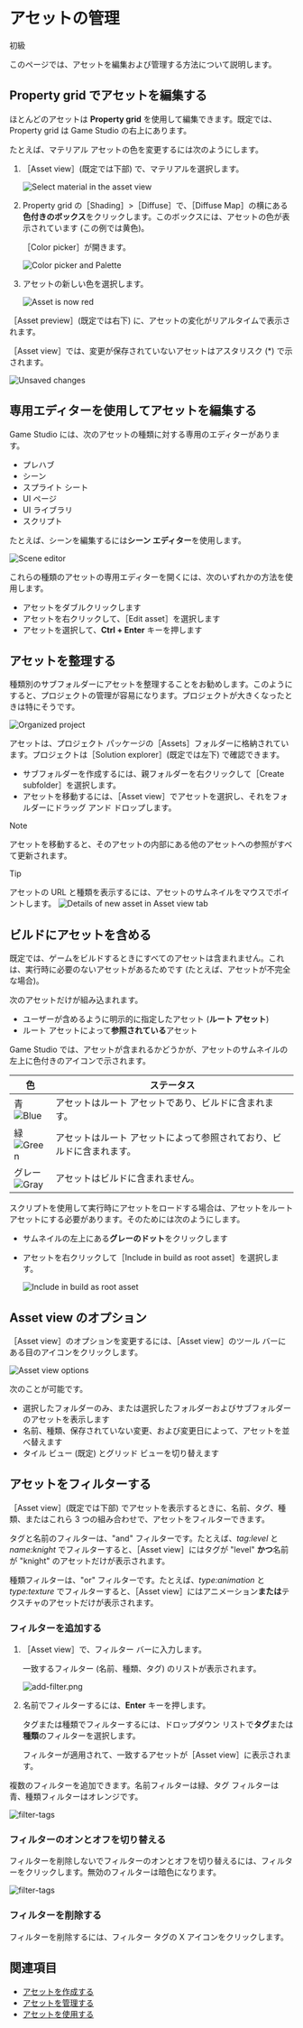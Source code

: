 # アセットの管理

<span class="badge text-bg-primary">初級</span>

このページでは、アセットを編集および管理する方法について説明します。

## Property grid でアセットを編集する

ほとんどのアセットは **Property grid** を使用して編集できます。既定では、Property grid は Game Studio の右上にあります。

たとえば、マテリアル アセットの色を変更するには次のようにします。

 1. ［Asset view］(既定では下部) で、マテリアルを選択します。

	![Select material in the asset view](../get-started/media/edit-asset-sphere-material-asset-view-tab.png)

 2. Property grid の［Shading］>［Diffuse］で、［Diffuse Map］の横にある**色付きのボックス**をクリックします。このボックスには、アセットの色が表示されています (この例では黄色)。

	［Color picker］が開きます。

	![Color picker and Palette](../get-started/media/edit-asset-color-picker-palette-diffuse.png)

 4. アセットの新しい色を選択します。

	![Asset is now red](../get-started/media/edit-asset-color-change-selected-asset.png)

［Asset preview］(既定では右下) に、アセットの変化がリアルタイムで表示されます。

［Asset view］では、変更が保存されていないアセットはアスタリスク (*) で示されます。

![Unsaved changes](../get-started/media/asset-unsaved-changes.png)

## 専用エディターを使用してアセットを編集する

Game Studio には、次のアセットの種類に対する専用のエディターがあります。

* プレハブ
* シーン
* スプライト シート
* UI ページ
* UI ライブラリ
* スクリプト

たとえば、シーンを編集するには**シーン エディター**を使用します。

![Scene editor](media/manage-assets-scene-editor.png)

これらの種類のアセットの専用エディターを開くには、次のいずれかの方法を使用します。

* アセットをダブルクリックします
* アセットを右クリックして、［Edit asset］を選択します
* アセットを選択して、**Ctrl + Enter** キーを押します

## アセットを整理する

種類別のサブフォルダーにアセットを整理することをお勧めします。このようにすると、プロジェクトの管理が容易になります。プロジェクトが大きくなったときは特にそうです。

![Organized project](media/manage-assets-organized-project.png)

アセットは、プロジェクト パッケージの［Assets］フォルダーに格納されています。プロジェクトは［Solution explorer］(既定では左下) で確認できます。

* サブフォルダーを作成するには、親フォルダーを右クリックして［Create subfolder］を選択します。
* アセットを移動するには、［Asset view］でアセットを選択し、それをフォルダーにドラッグ アンド ドロップします。

> [!NOTE]
> アセットを移動すると、そのアセットの内部にある他のアセットへの参照がすべて更新されます。

> [!TIP]
> アセットの URL と種類を表示するには、アセットのサムネイルをマウスでポイントします。
> ![Details of new asset in Asset view tab](../get-started/media/asset-creation-solution-explorer.png)

## ビルドにアセットを含める

既定では、ゲームをビルドするときにすべてのアセットは含まれません。これは、実行時に必要のないアセットがあるためです (たとえば、アセットが不完全な場合)。

次のアセットだけが組み込まれます。

* ユーザーが含めるように明示的に指定したアセット (**ルート アセット**)
* ルート アセットによって**参照されている**アセット

Game Studio では、アセットが含まれるかどうかが、アセットのサムネイルの左上に色付きのアイコンで示されます。

色 | ステータス
------|--------
青 <br>![Blue](media/manage-assets-reference-asset.png)</br> | アセットはルート アセットであり、ビルドに含まれます。
緑 <br>![Green](media/manage-assets-include-asset.png)</br> | アセットはルート アセットによって参照されており、ビルドに含まれます。
グレー <br>![Gray](media/manage-assets-exclude-asset.png)</br> | アセットはビルドに含まれません。

スクリプトを使用して実行時にアセットをロードする場合は、アセットをルート アセットにする必要があります。そのためには次のようにします。

* サムネイルの左上にある**グレーのドット**をクリックします

* アセットを右クリックして［Include in build as root asset］を選択します。

    ![Include in build as root asset](media/right-click-include-in-build-as-root-asset.png)

## Asset view のオプション

［Asset view］のオプションを変更するには、［Asset view］のツール バーにある目のアイコンをクリックします。

![Asset view options](../get-started/media/asset-view-options.png)

次のことが可能です。

* 選択したフォルダーのみ、または選択したフォルダーおよびサブフォルダーのアセットを表示します
* 名前、種類、保存されていない変更、および変更日によって、アセットを並べ替えます
* タイル ビュー (既定) とグリッド ビューを切り替えます

## アセットをフィルターする

［Asset view］(既定では下部) でアセットを表示するときに、名前、タグ、種類、またはこれら 3 つの組み合わせで、アセットをフィルターできます。

タグと名前のフィルターは、"and" フィルターです。たとえば、*tag:level* と *name:knight* でフィルターすると、［Asset view］にはタグが "level" **かつ**名前が "knight" のアセットだけが表示されます。

種類フィルターは、"or" フィルターです。たとえば、*type:animation* と *type:texture* でフィルターすると、［Asset view］にはアニメーション**または**テクスチャのアセットだけが表示されます。

### フィルターを追加する

1. ［Asset view］で、フィルター バーに入力します。

    一致するフィルター (名前、種類、タグ) のリストが表示されます。

    ![add-filter.png](media/add-filter.png)

2.  名前でフィルターするには、**Enter** キーを押します。

    タグまたは種類でフィルターするには、ドロップダウン リストで**タグ**または**種類**のフィルターを選択します。

    フィルターが適用されて、一致するアセットが［Asset view］に表示されます。

複数のフィルターを追加できます。名前フィルターは緑、タグ フィルターは青、種類フィルターはオレンジです。

![filter-tags](media/filter-tags.png)

### フィルターのオンとオフを切り替える

フィルターを削除しないでフィルターのオンとオフを切り替えるには、フィルターをクリックします。無効のフィルターは暗色になります。

![filter-tags](../get-started/media/disabled-filter-tags.png)

### フィルターを削除する

フィルターを削除するには、フィルター タグの X アイコンをクリックします。

## 関連項目

* [アセットを作成する](create-assets.md)
* [アセットを管理する](manage-assets.md)
* [アセットを使用する](use-assets.md)
